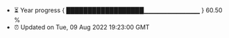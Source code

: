 - ⏳ Year progress { ██████████████████▁▁▁▁▁▁▁▁▁▁▁▁ } 60.50 %
- ⏰ Updated on Tue, 09 Aug 2022 19:23:00 GMT

